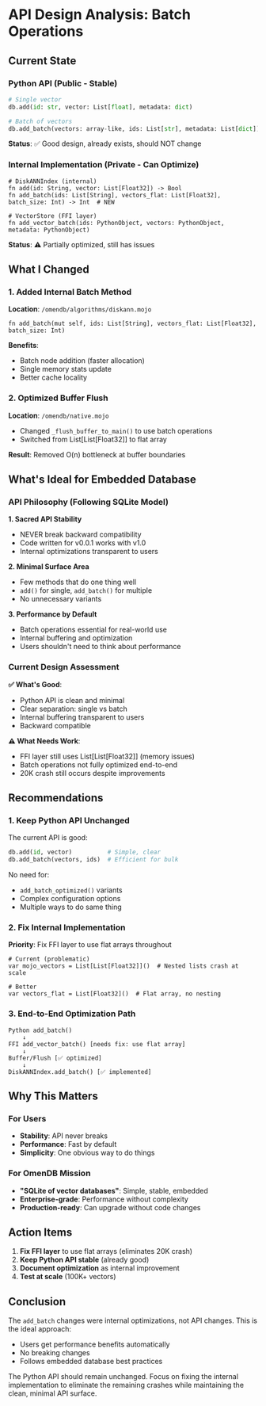 # API Design Analysis: Batch Operations

## Current State

### Python API (Public - Stable)
```python
# Single vector
db.add(id: str, vector: List[float], metadata: dict)

# Batch of vectors  
db.add_batch(vectors: array-like, ids: List[str], metadata: List[dict])
```

**Status**: ✅ Good design, already exists, should NOT change

### Internal Implementation (Private - Can Optimize)
```mojo
# DiskANNIndex (internal)
fn add(id: String, vector: List[Float32]) -> Bool
fn add_batch(ids: List[String], vectors_flat: List[Float32], batch_size: Int) -> Int  # NEW

# VectorStore (FFI layer)
fn add_vector_batch(ids: PythonObject, vectors: PythonObject, metadata: PythonObject)
```

**Status**: ⚠️ Partially optimized, still has issues

## What I Changed

### 1. Added Internal Batch Method
**Location**: `/omendb/algorithms/diskann.mojo`
```mojo
fn add_batch(mut self, ids: List[String], vectors_flat: List[Float32], batch_size: Int)
```

**Benefits**:
- Batch node addition (faster allocation)
- Single memory stats update
- Better cache locality

### 2. Optimized Buffer Flush
**Location**: `/omendb/native.mojo`
- Changed `_flush_buffer_to_main()` to use batch operations
- Switched from List[List[Float32]] to flat array

**Result**: Removed O(n) bottleneck at buffer boundaries

## What's Ideal for Embedded Database

### API Philosophy (Following SQLite Model)

**1. Sacred API Stability**
- NEVER break backward compatibility
- Code written for v0.0.1 works with v1.0
- Internal optimizations transparent to users

**2. Minimal Surface Area**
- Few methods that do one thing well
- `add()` for single, `add_batch()` for multiple
- No unnecessary variants

**3. Performance by Default**
- Batch operations essential for real-world use
- Internal buffering and optimization
- Users shouldn't need to think about performance

### Current Design Assessment

**✅ What's Good**:
- Python API is clean and minimal
- Clear separation: single vs batch
- Internal buffering transparent to users
- Backward compatible

**⚠️ What Needs Work**:
- FFI layer still uses List[List[Float32]] (memory issues)
- Batch operations not fully optimized end-to-end
- 20K crash still occurs despite improvements

## Recommendations

### 1. Keep Python API Unchanged
The current API is good:
```python
db.add(id, vector)          # Simple, clear
db.add_batch(vectors, ids)  # Efficient for bulk
```

No need for:
- `add_batch_optimized()` variants
- Complex configuration options
- Multiple ways to do same thing

### 2. Fix Internal Implementation
**Priority**: Fix FFI layer to use flat arrays throughout
```mojo
# Current (problematic)
var mojo_vectors = List[List[Float32]]()  # Nested lists crash at scale

# Better
var vectors_flat = List[Float32]()  # Flat array, no nesting
```

### 3. End-to-End Optimization Path
```
Python add_batch()
    ↓
FFI add_vector_batch() [needs fix: use flat array]
    ↓
Buffer/Flush [✅ optimized]
    ↓
DiskANNIndex.add_batch() [✅ implemented]
```

## Why This Matters

### For Users
- **Stability**: API never breaks
- **Performance**: Fast by default
- **Simplicity**: One obvious way to do things

### For OmenDB Mission
- **"SQLite of vector databases"**: Simple, stable, embedded
- **Enterprise-grade**: Performance without complexity
- **Production-ready**: Can upgrade without code changes

## Action Items

1. **Fix FFI layer** to use flat arrays (eliminates 20K crash)
2. **Keep Python API stable** (already good)
3. **Document optimization** as internal improvement
4. **Test at scale** (100K+ vectors)

## Conclusion

The `add_batch` changes were internal optimizations, not API changes. This is the ideal approach:
- Users get performance benefits automatically
- No breaking changes
- Follows embedded database best practices

The Python API should remain unchanged. Focus on fixing the internal implementation to eliminate the remaining crashes while maintaining the clean, minimal API surface.